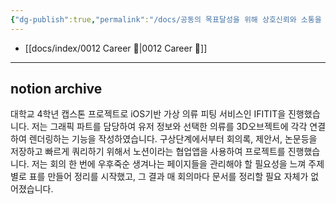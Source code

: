 ```yaml
---
{"dg-publish":true,"permalink":"/docs/공동의 목표달성을 위해 상호신뢰와 소통을 바탕으로 협업을 진행한 사례에 대하여 역할과 기여 중심으로 소개해주세요/","title":"공동의 목표달성을 위해 상호신뢰와 소통을 바탕으로 협업을 진행한 사례에 대하여 역할과 기여 중심으로 소개해주세요"}
---
```


- [[docs/index/0012 Career 💼\|0012 Career 💼]]
---

## notion archive

대학교 4학년 캡스톤 프로젝트로 iOS기반 가상 의류 피팅 서비스인 IFITIT을 진행했습니다. 저는 그래픽 파트를 담당하여 유저 정보와 선택한 의류를 3D오브젝트에 각각 연결하여 렌더링하는 기능을 작성하였습니다. 구상단계에서부터 회의록, 제안서, 논문등을 저장하고 빠르게 쿼리하기 위해서 노션이라는 협업앱을 사용하여 프로젝트를 진행했습니다. 저는 회의 한 번에 우후죽순 생겨나는 페이지들을 관리해야 할 필요성을 느껴 주제별로 표를 만들어 정리를 시작했고, 그 결과 매 회의마다 문서를 정리할 필요 자체가 없어졌습니다.
